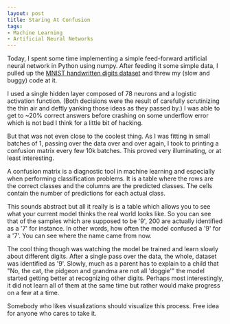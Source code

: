 ```yaml
---
layout: post
title: Staring At Confusion
tags:
- Machine Learning
- Artificial Neural Networks
---
```

Today, I spent some time implementing a simple feed-forward artificial neural
network in Python using numpy. After feeding it some simple data, I pulled up
the [MNIST handwritten digits dataset](http://yann.lecun.com/exdb/mnist/) and
threw my (slow and buggy) code at it.

I used a single hidden layer composed of 78 neurons and a logistic activation
function. (Both decisions were the result of carefully scrutinizing the thin air
and deftly yanking those ideas as they passed by.) I was able to get to ~20%
correct answers before crashing on some underflow error which is not bad I think
for a little bit of hacking.

But that was not even close to the coolest thing. As I was fitting in small
batches of 1, passing over the data over and over again, I took to printing a
confusion matrix every few 10k batches. This proved very illuminating, or at
least interesting.

A confusion matrix is a diagnostic tool in machine learning and especially when
performing classification problems. It is a table where the rows are the correct
classes and the columns are the predicted classes. The cells contain the number
of predictions for each actual class.

This sounds abstract but all it really is is a table which allows you to see
what your current model thinks the real world looks like. So you can see that
of the samples which are supposed to be '9', 200 are actually identified as a
'7' for instance. In other words, how often the model confused a '9' for a '7'.
You can see where the name came from now.

The cool thing though was watching the model be trained and learn
slowly about different digits. After a single pass over the data, the whole,
dataset was identified as '9'. Slowly, much as a parent has to explain to a
child that "No, the cat, the pidgeon and grandma are not all 'doggie'" the model
started getting better at recognizing other digits. Perhaps most interestingly,
it did not learn all of them at the same time but rather would make progress on
a few at a time. 

Somebody who likes visualizations should visualize this process. Free idea for
anyone who cares to take it.

